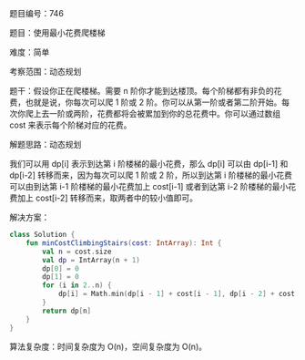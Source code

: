 题目编号：746

题目：使用最小花费爬楼梯

难度：简单

考察范围：动态规划

题干：假设你正在爬楼梯。需要 n 阶你才能到达楼顶。每个阶梯都有非负的花费，也就是说，你每次可以爬 1 阶或 2 阶。你可以从第一阶或者第二阶开始。每次你爬上去一阶或两阶，花费都将会被累加到你的总花费中。你可以通过数组 cost 来表示每个阶梯对应的花费。

解题思路：动态规划

我们可以用 dp[i] 表示到达第 i 阶楼梯的最小花费，那么 dp[i] 可以由 dp[i-1] 和 dp[i-2] 转移而来，因为每次可以爬 1 阶或 2 阶，所以到达第 i 阶楼梯的最小花费可以由到达第 i-1 阶楼梯的最小花费加上 cost[i-1] 或者到达第 i-2 阶楼梯的最小花费加上 cost[i-2] 转移而来，取两者中的较小值即可。

解决方案：

```kotlin
class Solution {
    fun minCostClimbingStairs(cost: IntArray): Int {
        val n = cost.size
        val dp = IntArray(n + 1)
        dp[0] = 0
        dp[1] = 0
        for (i in 2..n) {
            dp[i] = Math.min(dp[i - 1] + cost[i - 1], dp[i - 2] + cost[i - 2])
        }
        return dp[n]
    }
}
```

算法复杂度：时间复杂度为 O(n)，空间复杂度为 O(n)。